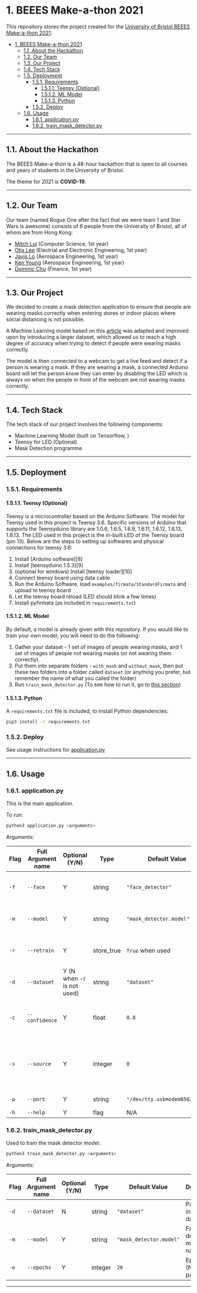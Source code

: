 # 1. BEEES Make-a-thon 2021

This repository stores the project created for the [University of Bristol BEEES Make-a-thon 2021][1].

- [1. BEEES Make-a-thon 2021](#1-beees-make-a-thon-2021)
  - [1.1. About the Hackathon](#11-about-the-hackathon)
  - [1.2. Our Team](#12-our-team)
  - [1.3. Our Project](#13-our-project)
  - [1.4. Tech Stack](#14-tech-stack)
  - [1.5. Deployment](#15-deployment)
    - [1.5.1. Requirements](#151-requirements)
      - [1.5.1.1. Teensy (Optional)](#1511-teensy-optional)
      - [1.5.1.2. ML Model](#1512-ml-model)
      - [1.5.1.3. Python](#1513-python)
    - [1.5.2. Deploy](#152-deploy)
  - [1.6. Usage](#16-usage)
    - [1.6.1. application.py](#161-applicationpy)
    - [1.6.2. train_mask_detector.py](#162-train_mask_detectorpy)

---
## 1.1. About the Hackathon

The BEEES Make-a-thon is a 48-hour hackathon that is open to all courses and years of students in the University of Bristol. 

The theme for 2021 is **COVID-19**.

---

## 1.2. Our Team

Our team (named Rogue One after the fact that we were team 1 and Star Wars is awesome) consists of 6 people from the University of Bristol, all of whom are from Hong Kong:

- [Mitch Lui][2] (Computer Science, 1st year)
- [Otis Lee][3] (Electrial and Electronic Engineering, 1st year)
- [Javis Lo][4] (Aerospace Engineering, 1st year)
- [Ken Young][5] (Aerospace Engineering, 1st year)
- [Dominic Chu][6] (Finance, 1st year)

---

## 1.3. Our Project

We decided to create a mask detection application to ensure that people are wearing masks correctly when entering stores or indoor places where social distancing is not possible.

A Machine Learning model based on this [article][7] was adapted and improved upon by introducing a larger dataset, which allowed us to reach a high degree of accuracy when trying to detect if people were wearing masks correctly.

The model is then connected to a webcam to get a live feed and detect if a person is wearing a mask. If they are wearing a mask, a connected Arduino board will let the person know they can enter by disabling the LED which is always on when the people in front of the webcam are not wearing masks correctly.

---

## 1.4. Tech Stack

The tech stack of our project involves the following components:

- Machine Learning Model (built on Tensorflow, )
- Teensy for LED (Optional)
- Mask Detection programme

---

## 1.5. Deployment

### 1.5.1. Requirements

#### 1.5.1.1. Teensy (Optional)

Teensy is a microcontroller based on the Arduino Software. The model for Teensy used in this project is Teensy 3.6. Specific versions of Arduino that supports the Teensyduino library are 1.0.6, 1.6.5, 1.6.9, 1.6.11, 1.6.12, 1.6.13, 1.8.13. The LED used in this project is the in-built LED of the Teensy board (pin 13). Below are the steps to setting up softwares and physical connections for teensy 3.6:

1. Install [Arduino software][8] 
2. Install [teensyduino 1.5.3][9]
3. (optional for windows) Install [teensy loader][10]
4. Connect teensy board using data cable
5. Run the Arduino Software, load `examples/firmata/StandardFirmata` and upload to teensy board
6. Let the teensy board reload (LED should blink a few times)
7. Install pyfirmata (as included in `requirements.txt`)

#### 1.5.1.2. ML Model

By default, a model is already given with this repository. If you would like to train your own model, you will need to do the following:

1. Gather your dataset - 1 set of images of people wearing masks, and 1 set of images of people not wearing masks (or not wearing them correctly).
2. Put them into separate folders - `with_mask` and `without_mask`, then put these two folders into a folder called `dataset` (or anything you prefer, but remember the name of what you called the folder)
3. Run `train_mask_detector.py` (To see how to run it, go to [this section](#162-train_mask_detectorpy))

#### 1.5.1.3. Python

A `requirements.txt` file is included, to install Python dependencies:

```sh
pip3 install -r requirements.txt
```

### 1.5.2. Deploy

See usage instructions for [application.py](#161-applicationpy)

---

## 1.6. Usage

### 1.6.1. application.py

This is the main application.

To run:

```sh
python3 application.py <arguments>
```

Arguments:

| Flag | Full Argument name    | Optional (Y/N)           | Type       | Default Value                | Description                                                           |
| ---- | --------------------- | ------------------------ | ---------- | ---------------------------- | --------------------------------------------------------------------- |
| `-f` | `--face`              | Y                        | string     | `"face_detector"`            | Path to face detector model directory                                 |
| `-m` | `--model`             | Y                        | string     | `"mask_detector.model"`      | Face mask detector model name                                         |
| `-r` | `--retrain`           | Y                        | store_true | `True` when used             | Retrain machine learning model                                        |
| `-d` | `--dataset`           | Y (N when -r is not used)| string     | `"dataset"`                  | Path to input dataset                                                 |
| `-c` | `--confidence`        | Y                        | float      | `0.8`                        | Minimum confidence level for mask model                               |
| `-s` | `--source`            | Y                        | integer    | `0`                          | Webcam source (0 for built-in, 1 or more for external cams if any)    |  
| `-p` | `--port`              | Y                        | string     | `"/dev/tty.usbmodem85635301"`| Port for Teensy                                                       |
| `-h` | `--help`              | Y                        | flag       | N/A                          | Help                                                                  |


### 1.6.2. train_mask_detector.py

Used to train the mask detector model:

```sh
python3 train_mask_detector.py <arguments>
```

Arguments:

| Flag | Full Argument name    | Optional (Y/N)           | Type       | Default Value                | Description                                                           |
| ---- | --------------------- | ------------------------ | ---------- | ---------------------------- | --------------------------------------------------------------------- |
| `-d` | `--dataset`           | N                        | string     | `"dataset"`                  | Path to input dataset                                                 |
| `-m` | `--model`             | Y                        | string     | `"mask_detector.model"`      | Face mask detector model name                                         |
| `-e` | `--epochs`            | Y                        | integer    | `20`                         | Epochs (Number of passes)                                             |

---

[1]: https://www.beees.co.uk/make-a-thon-2021-announcement/
[2]: https://www.linkedin.com/in/mitchlui/
[3]: https://www.linkedin.com/in/otis-lee-9154a91ba/
[4]: https://www.linkedin.com/in/yat-chung-javis-lo-807611200/
[5]: https://www.linkedin.com/in/ken-y-6b6379142/
[6]: https://www.linkedin.com/in/dominic-chu-544966178/
[7]: https://www.pyimagesearch.com/2020/05/04/covid-19-face-mask-detector-with-opencv-keras-tensorflow-and-deep-learning/